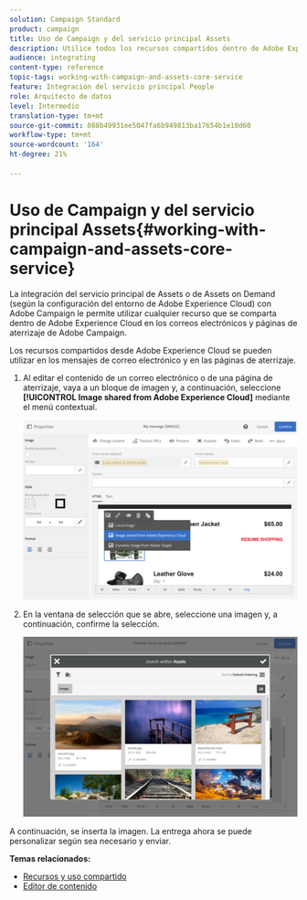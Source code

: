 ```yaml
---
solution: Campaign Standard
product: campaign
title: Uso de Campaign y del servicio principal Assets
description: Utilice todos los recursos compartidos dentro de Adobe Experience Cloud en sus mensajes de Adobe Campaign y páginas de destino gracias a la integración del servicio principal de Assets.
audience: integrating
content-type: reference
topic-tags: working-with-campaign-and-assets-core-service
feature: Integración del servicio principal People
role: Arquitecto de datos
level: Intermedio
translation-type: tm+mt
source-git-commit: 088b49931ee5047fa6b949813ba17654b1e10d60
workflow-type: tm+mt
source-wordcount: '164'
ht-degree: 21%

---
```



# Uso de Campaign y del servicio principal Assets{#working-with-campaign-and-assets-core-service}

La integración del servicio principal de Assets o de Assets on Demand (según la configuración del entorno de Adobe Experience Cloud) con Adobe Campaign le permite utilizar cualquier recurso que se comparta dentro de Adobe Experience Cloud en los correos electrónicos y páginas de aterrizaje de Adobe Campaign.

Los recursos compartidos desde Adobe Experience Cloud se pueden utilizar en los mensajes de correo electrónico y en las páginas de aterrizaje.

1. Al editar el contenido de un correo electrónico o de una página de aterrizaje, vaya a un bloque de imagen y, a continuación, seleccione **[!UICONTROL Image shared from Adobe Experience Cloud]** mediante el menú contextual.

   ![](assets/dam_insert_image_dce.png)

1. En la ventana de selección que se abre, seleccione una imagen y, a continuación, confirme la selección.

   ![](assets/dam_shared_image_selection.png)

A continuación, se inserta la imagen. La entrega ahora se puede personalizar según sea necesario y enviar.

**Temas relacionados:**

* [Recursos y uso compartido](https://docs.adobe.com/content/help/es-ES/core-services/interface/assets/experience-cloud-assets.html)
* [Editor de contenido](../../designing/using/personalization.md#example-email-personalization)

